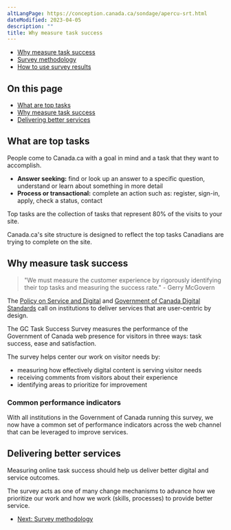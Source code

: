 ```yaml
---
altLangPage: https://conception.canada.ca/sondage/apercu-srt.html
dateModified: 2023-04-05
description: ""
title: Why measure task success
---
```


<div class="gc-stp-stp">
  <div class="row">
    <ul class="toc lst-spcd col-md-12">
      <li class="col-md-4 col-sm-6"><a class="list-group-item active" href="about-tss.html">Why measure task success</a></li>
      <li class="col-md-4 col-sm-6"><a class="list-group-item" href="methods.html">Survey methodology</a></li>
      <li class="col-md-4 col-sm-6"><a class="list-group-item" href="benefits.html">How to use survey results</a></li>
    </ul>
  </div>
</div>

## On this page

* [What are top tasks](#what-are-top-tasks)
* [Why measure task success](#why-measure-task-success)
* [Delivering better services](#delivering-better-services)

## What are top tasks

People come to Canada.ca with a goal in mind and a task that they want to accomplish.



* **Answer seeking:** find or look up an answer to a specific question, understand or learn about something in more detail
* **Process or transactional:** complete an action such as: register, sign-in, apply, check a status, contact

Top tasks are the collection of tasks that represent 80% of the visits to your site.

Canada.ca's site structure is designed to reflect the top tasks Canadians are trying to complete on the site.

## Why measure task success

> "We must measure the customer experience by rigorously identifying their top tasks and measuring the success rate." - Gerry McGovern

The [Policy on Service and Digital](https://www.tbs-sct.canada.ca/pol/doc-eng.aspx?id=32603) and [Government of Canada Digital Standards](https://www.canada.ca/en/government/system/digital-government/government-canada-digital-standards.html) call on institutions to deliver services that are user-centric by design.

The GC Task Success Survey measures the performance of the Government of Canada web presence for visitors in three ways: task success, ease and satisfaction.

The survey helps center our work on visitor needs by:

* measuring how effectively digital content is serving visitor needs
* receiving comments from visitors about their experience
* identifying areas to prioritize for improvement

### Common performance indicators

With all institutions in the Government of Canada running this survey, we now have a common set of performance indicators across the web channel that can be leveraged to improve services.

## Delivering better services

Measuring online task success should help us deliver better digital and service outcomes.

The survey acts as one of many change mechanisms to advance how we prioritize our work and how we work (skills, processes) to provide better service.

<nav role="navigation" class="mrgn-bttm-lg">
  <ul class="pager">
    <li class="next"><a href="methods.html" rel="next">Next: Survey methodology</a></li>
  </ul>
</nav>
